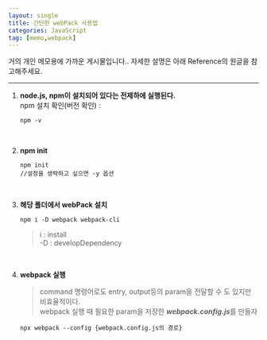 ```yaml
---
layout: single
title: 간단한 webPack 사용법
categories: JavaScript
tag: [memo,webpack]
---
```


거의 개인 메모용에 가까운 게시물입니다.. 자세한 설명은 아래 Reference의 원글을 참고해주세요.

-----------

1. **node.js, npm이 설치되어 있다는 전제하에 실행된다.**  
    npm 설치 확인(버전 확인) :   
    ~~~
    npm -v
    ~~~  

    <br>
2. **npm init**  
   
   ~~~
   npm init
   //설정을 생략하고 싶으면 -y 옵션
   ~~~    

   <br>

3. **해당 폴더에서 webPack 설치**
   
   ~~~
   npm i -D webpack webpack-cli
   ~~~

    > i : install  
    >-D :  developDependency  

    <br>

4. **webpack 실행**  
   >command 명령어로도 entry, output등의 param을 전달할 수 도 있지만 비효율적이다.  
   >webpack 실행 때 필요한 param을 저장한 ***webpack.config.js***를 만들자

   ~~~
   npx webpack --config {webpack.config.js의 경로}
   ~~~  
     
    <br>

  

5. **webpack.config.js의 예시**
     >더 세분화 된 옵션들은 [webpack 공식문서](https://webpack.js.org/configuration/)를 참고하자

     ~~~js
     //로컬 경로
     const path = require('path');

     module.exports = {
     mode: 'development',
     //시작점외 되는 js 파일
     entry: './js/main.js',
     //결과물
     output: {
         path: path.resolve(__dirname),
         filename: 'index.js',
     },
     //수정시 자동 업데이트 됨
     watch:true,
     module: { 
         rules:[
         { 
             //css 로더
             test: /\.css$/,
             use : ['style-loader','css-loader'] 
         } 
         ] 
     }
     };
     ~~~  
       
    <br>


6. **CSS Loader 설치**  
   ~~~
   npm i style-loader css-loader -D
   ~~~

    <br>

# 📚 Reference
[웹팩5(Webpack) 설정하기
](https://www.zerocho.com/category/Webpack/post/58aa916d745ca90018e5301d)